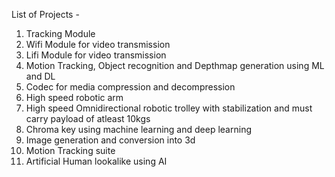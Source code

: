 List of Projects - 
1. Tracking Module
2. Wifi Module for video transmission
3. Lifi Module for video transmission 
4. Motion Tracking, Object recognition and Depthmap generation using ML and DL
5. Codec for media compression and decompression
6. High speed robotic arm
7. High speed Omnidirectional robotic trolley with stabilization and must carry payload of atleast 10kgs
8. Chroma key using machine learning and deep learning
9. Image generation and conversion into 3d 
10. Motion Tracking suite
11. Artificial Human lookalike using AI
